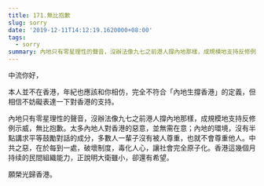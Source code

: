 ```yaml
---
title: 171.無比抱歉
slug: sorry
date: '2019-12-11T14:12:19.1620000+08:00'
tags:
  - sorry
summary: 內地只有零星理性的聲音，沒辦法像九七之前港人撐內地那樣，成規模地支持反修例示威，無比抱歉。
---
```

中流你好，



本人並不在香港，年紀也應該和你相仿，完全不符合「內地生撐香港」的定義，但相信不妨礙表達一下對香港的支持。



內地只有零星理性的聲音，沒辦法像九七之前港人撐內地那樣，成規模地支持反修例示威，無比抱歉。太多內地人對香港的惡意，並無需在意；內地的環境，沒有半點講求平等鼓勵對話的成分，多數人一輩子沒有被人尊重，也就不會尊重他人。中共之惡，在於每到一處，破壞制度，毒化人心，讓社會完全原子化。香港這幾個月持续的民間組織能力，正說明大衛雖小，卻還有希望。



願榮光歸香港。
